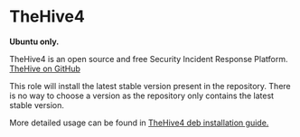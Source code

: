 # TheHive4

**Ubuntu only.**

TheHive4 is an  open source and free Security Incident Response 
Platform. [TheHive on GitHub](https://github.com/TheHive-Project/TheHive)

This role will install the latest stable version present in
the repository. There is no way to choose a version as the 
repository only contains the latest stable version. 

More detailed usage can be found in [TheHive4 deb installation 
guide.](https://github.com/TheHive-Project/TheHiveDocs/blob/master/TheHive4/Installation/Install_deb.md#thehive)
